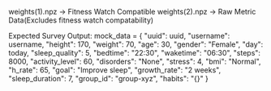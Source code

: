 weights(1).npz -> Fitness Watch Compatible
weights(2).npz -> Raw Metric Data(Excludes fitness watch compatability)

Expected Survey Output: 
mock_data = {
        "uuid": uuid,
        "username": username,
        "height": 170,
        "weight": 70,
        "age": 30,
        "gender": "Female",
        "day": today,
        "sleep_quality": 5,
        "bedtime": "22:30",
        "waketime": "06:30",
        "steps": 8000,
        "activity_level": 60,
        "disorders": "None",
        "stress": 4,
        "bmi": "Normal",
        "h_rate": 65,
        "goal": "Improve sleep",
        "growth_rate": "2 weeks",
        "sleep_duration": 7,
        "group_id": "group-xyz",
        "habits": "{}"
    }